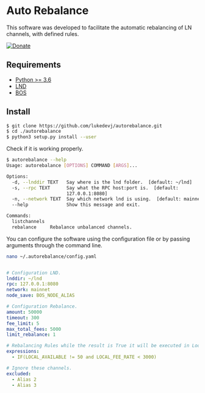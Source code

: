 # Auto Rebalance

This software was developed to facilitate the automatic rebalancing of LN channels, with defined rules.

[![Donate](https://img.shields.io/badge/Donate-Bitcoin-green.svg)](https://coinos.io/lukedevj)

## Requirements

- [Python >= 3.6](https://www.python.org/)
- [LND](https://github.com/LightningNetwork/lnd)
- [BOS](https://github.com/alexbosworth/balanceofsatoshis)

## Install
```bash
$ git clone https://github.com/lukedevj/autorebalance.git
$ cd ./autorebalance
$ python3 setup.py install --user
```

Check if it is working properly.
```bash
$ autorebalance --help
Usage: autorebalance [OPTIONS] COMMAND [ARGS]...

Options:
  -d, --lnddir TEXT   Say where is the lnd folder.  [default: ~/lnd]
  -s, --rpc TEXT      Say what the RPC host:port is.  [default:
                      127.0.0.1:8080]
  -n, --network TEXT  Say which network lnd is using.  [default: mainnet]
  --help              Show this message and exit.

Commands:
  listchannels
  rebalance     Rebalance unbalanced channels.
```

You can configure the software using the configuration file or by passing arguments through the command line.

```bash
nano ~/.autorebalance/config.yaml
```
```yaml

# Configuration LND.
lnddir: ~/lnd
rpc: 127.0.0.1:8080
network: mainnet
node_save: BOS_NODE_ALIAS

# Configuration Rebalance.
amount: 50000
timeout: 300
fee_limit: 5
max_total_fees: 5000
limit_rebalance: 1

# Rebalancing Rules while the result is True it will be executed in Loop until the expression is False.
expressions:
  - IF(LOCAL_AVAILABLE != 50 and LOCAL_FEE_RATE < 3000)

# Ignore these channels.
excluded:
  - Alias 2
  - Alias 3
```
